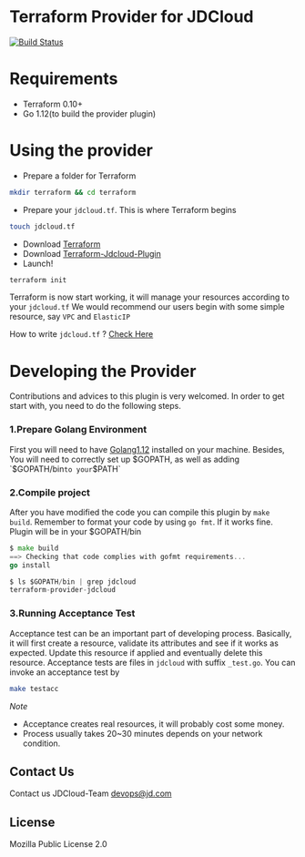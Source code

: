 Terraform Provider for JDCloud
==================

[![Build Status](https://travis-ci.com/jdclouddevelopers/terraform-provider-jdcloud.svg?branch=master)](https://travis-ci.com/jdclouddevelopers/terraform-provider-jdcloud)


# Requirements

* Terraform 0.10+
* Go 1.12(to build the provider plugin)

# Using the provider 

* Prepare a folder for Terraform 
```bash
mkdir terraform && cd terraform 
```
* Prepare your `jdcloud.tf`. This is where Terraform begins 
```bash
touch jdcloud.tf
```
* Download [Terraform](https://www.terraform.io/downloads.html) 
* Download [Terraform-Jdcloud-Plugin](https://github.com/jdclouddevelopers/terraform-provider-jdcloud)
* Launch!
```bash
terraform init
``` 
Terraform is now start working, it will manage your resources according to your `jdcloud.tf`
We would recommend our users begin with some simple resource, say `VPC` and `ElasticIP`

How to write `jdcloud.tf` ? [Check Here](https://github.com/XiaohanLiang/terraform-provider-jdcloud/blob/master/example/main.tf)

# Developing the Provider

Contributions and advices to this plugin is very welcomed. In order to get start with, you 
need to do the following steps.

### 1.Prepare Golang Environment

First you will need to have [Golang1.12](https://golang.org/dl/) installed on your machine. Besides, 
You will need to correctly set up $GOPATH, as well as adding `$GOPATH/bin` to your `$PATH`

### 2.Compile project


After you have modified the code you can compile this plugin by `make build`. 
Remember to format your code by using `go fmt`. If it works fine. Plugin will be in your $GOPATH/bin
``` go
$ make build
==> Checking that code complies with gofmt requirements...
go install

$ ls $GOPATH/bin | grep jdcloud
terraform-provider-jdcloud
```   

### 3.Running Acceptance Test


Acceptance test can be an important part of developing process. Basically, it will first create a resource,
validate its attributes and see if it works as expected. Update this resource if applied and eventually delete this resource.
Acceptance tests are files in `jdcloud` with suffix `_test.go`. You can invoke an acceptance test by 
```bash
make testacc
```

_Note_ 
* Acceptance creates real resources, it will probably cost some money.
* Process usually takes 20~30 minutes depends on your network condition.

## Contact Us 

Contact us JDCloud-Team <devops@jd.com>


## License

Mozilla Public License 2.0


